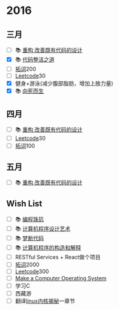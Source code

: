 # 2016

## 三月
- [ ] :books: [重构 改善既有代码的设计]()
- [x] :books: [代码整洁之道]()
- [ ] [拓词](http://www.towords.com/)200
- [ ] [Leetcode](https://leetcode.com/)30
- [x] 健身+游泳(减少腹部脂肪，增加上肢力量)
- [x] :books: [向死而生]()

## 四月
- [ ] :books: [重构 改善既有代码的设计]()
- [ ] [Leetcode](https://leetcode.com/)30
- [ ] [拓词](http://www.towords.com/)100

## 五月
- [ ] :books: [重构 改善既有代码的设计]()

## Wish List
- [ ] :books: [编程珠玑]()
- [ ] :books: [计算机程序设计艺术]()
- [ ] :books: [梦断代码]()
- [ ] :books: [计算机程序的构造和解释]()
- [ ] RESTful Services + React做个项目
- [ ] [拓词](http://www.towords.com/)2000
- [ ] [Leetcode](https://leetcode.com/)300
- [ ] [Make a Computer Operating System](https://github.com/SamyPesse/How-to-Make-a-Computer-Operating-System)
- [ ] 学习C
- [ ] 西藏游
- [ ] 翻译[linux内核揭秘](https://github.com/MintCN/linux-insides-zh)一章节

